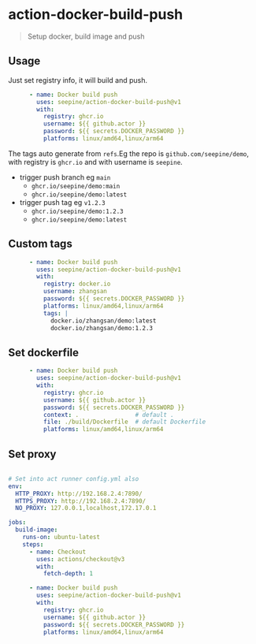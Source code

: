 # action-docker-build-push

> Setup docker, build image and push

## Usage

Just set registry info, it will build and push.

```yml
      - name: Docker build push
        uses: seepine/action-docker-build-push@v1
        with:
          registry: ghcr.io
          username: ${{ github.actor }}
          password: ${{ secrets.DOCKER_PASSWORD }}
          platforms: linux/amd64,linux/arm64
```

The tags auto generate from `refs`.Eg the repo is `github.com/seepine/demo`, with registry is `ghcr.io` and with username is `seepine`.

- trigger push branch eg `main`
  - `ghcr.io/seepine/demo:main`
  - `ghcr.io/seepine/demo:latest`
- trigger push tag eg `v1.2.3`
  - `ghcr.io/seepine/demo:1.2.3`
  - `ghcr.io/seepine/demo:latest`

## Custom tags

```yml
      - name: Docker build push
        uses: seepine/action-docker-build-push@v1
        with:
          registry: docker.io
          username: zhangsan
          password: ${{ secrets.DOCKER_PASSWORD }}
          platforms: linux/amd64,linux/arm64
          tags: |
            docker.io/zhangsan/demo:latest
            docker.io/zhangsan/demo:1.2.3
```

## Set dockerfile

```yml
      - name: Docker build push
        uses: seepine/action-docker-build-push@v1
        with:
          registry: ghcr.io
          username: ${{ github.actor }}
          password: ${{ secrets.DOCKER_PASSWORD }}
          context: .                # default .
          file: ./build/Dockerfile  # default Dockerfile
          platforms: linux/amd64,linux/arm64
```

## Set proxy


```yml

# Set into act runner config.yml also
env:
  HTTP_PROXY: http://192.168.2.4:7890/
  HTTPS_PROXY: http://192.168.2.4:7890/
  NO_PROXY: 127.0.0.1,localhost,172.17.0.1

jobs:
  build-image:
    runs-on: ubuntu-latest
    steps:
      - name: Checkout
        uses: actions/checkout@v3
        with:
          fetch-depth: 1

      - name: Docker build push
        uses: seepine/action-docker-build-push@v1
        with:
          registry: ghcr.io
          username: ${{ github.actor }}
          password: ${{ secrets.DOCKER_PASSWORD }}
          platforms: linux/amd64,linux/arm64
```
